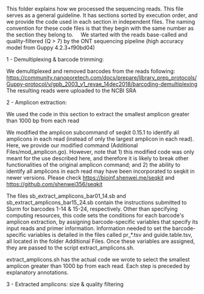 This folder explains how we processed the sequencing reads. This file serves as a general guideline. It has sections sorted by execution order, and we provide the code used in each section in independent files. The naming convention for these code files is that they begin with the same number as the section they belong to.
&nbsp;
&nbsp;
We started with the reads base-called and quality-filtered (Q > 7) by the ONT sequencing pipeline (high accuracy model from Guppy 4.2.3+f90bd04)


1 - Demultiplexing & barcode trimming: 

We demultiplexed and removed barcodes from the reads following: https://community.nanoporetech.com/docs/prepare/library_prep_protocols/Guppy-protocol/v/gpb_2003_v1_revae_14dec2018/barcoding-demultiplexing
The resulting reads were uploaded to the NCBI SRA


2 - Amplicon extraction: 

We used the code in this section to extract the smallest amplicon greater than 1000 bp from each read

We modified the amplicon subcommand of seqkit 0.15.1 to identify all amplicons in each read (instead of only the largest amplicon in each read). Here, we provide our modified command (Additional Files/mod_amplicon.go). However, note that 1) this modified code was only meant for the use described here, and therefore it is likely to break other functionalities of the original amplicon command; and 2) the ability to identify all amplicons in each read may have been incorporated to seqkit in newer versions. Please check https://bioinf.shenwei.me/seqkit and https://github.com/shenwei356/seqkit

The files sb_extract_amplicons_bar01_14.sb and sb_extract_amplicons_bar15_24.sb contain the instructions submitted to Slurm for barcodes 1-14 & 15-24, respectively. Other than specifying computing resources, this code sets the conditions for each barcode's amplicon extraction, by assigning barcode-specific variables that specify its input reads and primer information. Information needed to set the barcode-specific variables is detailed in the files called pr_*.tsv and guide.table.tsv, all located in the folder Additional Files. Once these variables are assigned, they are passed to the script  extract_amplicons.sh.

extract_amplicons.sh has the actual code we wrote to select the smallest amplicon greater than 1000 bp from each read. Each step is preceded by explanatory annotations.


3 - Extracted amplicons: size & quality filtering
